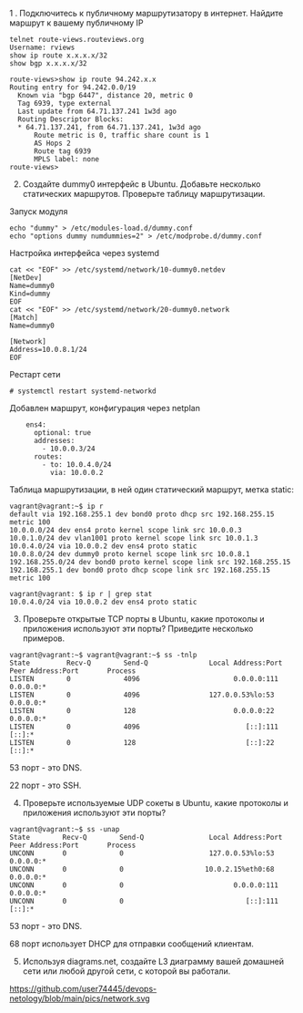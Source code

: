 1 . Подключитесь к публичному маршрутизатору в интернет. Найдите маршрут к вашему публичному IP
```
telnet route-views.routeviews.org
Username: rviews
show ip route x.x.x.x/32
show bgp x.x.x.x/32
```
```
route-views>show ip route 94.242.x.x
Routing entry for 94.242.0.0/19
  Known via "bgp 6447", distance 20, metric 0
  Tag 6939, type external
  Last update from 64.71.137.241 1w3d ago
  Routing Descriptor Blocks:
  * 64.71.137.241, from 64.71.137.241, 1w3d ago
      Route metric is 0, traffic share count is 1
      AS Hops 2
      Route tag 6939
      MPLS label: none
route-views>
```

2. Создайте dummy0 интерфейс в Ubuntu. Добавьте несколько статических маршрутов. Проверьте таблицу маршрутизации.

Запуск модуля
```
echo "dummy" > /etc/modules-load.d/dummy.conf
echo "options dummy numdummies=2" > /etc/modprobe.d/dummy.conf
```
Настройка интерфейса через systemd
```
cat << "EOF" >> /etc/systemd/network/10-dummy0.netdev
[NetDev]
Name=dummy0
Kind=dummy
EOF
cat << "EOF" >> /etc/systemd/network/20-dummy0.network
[Match]
Name=dummy0

[Network]
Address=10.0.8.1/24
EOF
```
Рестарт сети
```
# systemctl restart systemd-networkd
```
Добавлен маршрут, конфигурация через netplan
```
    ens4:
      optional: true
      addresses:
        - 10.0.0.3/24
      routes:
        - to: 10.0.4.0/24
          via: 10.0.0.2
```		  
Таблица маршрутизации, в ней один статический маршрут, метка static:
```
vagrant@vagrant:~$ ip r
default via 192.168.255.1 dev bond0 proto dhcp src 192.168.255.15 metric 100
10.0.0.0/24 dev ens4 proto kernel scope link src 10.0.0.3
10.0.1.0/24 dev vlan1001 proto kernel scope link src 10.0.1.3
10.0.4.0/24 via 10.0.0.2 dev ens4 proto static
10.0.8.0/24 dev dummy0 proto kernel scope link src 10.0.8.1
192.168.255.0/24 dev bond0 proto kernel scope link src 192.168.255.15
192.168.255.1 dev bond0 proto dhcp scope link src 192.168.255.15 metric 100

vagrant@vagrant: $ ip r | grep stat
10.0.4.0/24 via 10.0.0.2 dev ens4 proto static
```
3. Проверьте открытые TCP порты в Ubuntu, какие протоколы и приложения используют эти порты? Приведите несколько примеров.
```
vagrant@vagrant:~$ vagrant@vagrant:~$ ss -tnlp
State         Recv-Q        Send-Q               Local Address:Port               Peer Address:Port       Process
LISTEN        0             4096                       0.0.0.0:111                     0.0.0.0:*
LISTEN        0             4096                 127.0.0.53%lo:53                      0.0.0.0:*
LISTEN        0             128                        0.0.0.0:22                      0.0.0.0:*
LISTEN        0             4096                          [::]:111                        [::]:*
LISTEN        0             128                           [::]:22                         [::]:*
```
53 порт - это DNS.

22 порт - это SSH.

4. Проверьте используемые UDP сокеты в Ubuntu, какие протоколы и приложения используют эти порты?
```
vagrant@vagrant:~$ ss -unap
State        Recv-Q        Send-Q                Local Address:Port               Peer Address:Port       Process
UNCONN       0             0                     127.0.0.53%lo:53                      0.0.0.0:*
UNCONN       0             0                    10.0.2.15%eth0:68                      0.0.0.0:*
UNCONN       0             0                           0.0.0.0:111                     0.0.0.0:*
UNCONN       0             0                              [::]:111                        [::]:*
```
53 порт - это DNS.

68 порт использует DHCP для отправки сообщений клиентам.

5. Используя diagrams.net, создайте L3 диаграмму вашей домашней сети или любой другой сети, с которой вы работали.


https://github.com/user74445/devops-netology/blob/main/pics/network.svg
